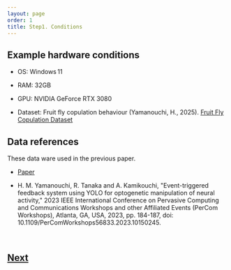 ```yaml
---
layout: page
order: 1
title: Step1. Conditions
---
```


## Example hardware conditions
 - OS: Windows 11
 - RAM: 32GB
 - GPU: NVIDIA GeForce RTX 3080

 - Dataset: Fruit fly copulation behaviour (Yamanouchi, H., 2025). [Fruit Fly Copulation Dataset](https://doi.org/10.5281/zenodo.15653581) 




## Data references

These data ware used in the previous paper.

- [Paper](https://ieeexplore.ieee.org/document/10150245)

- H. M. Yamanouchi, R. Tanaka and A. Kamikouchi, "Event-triggered feedback system using YOLO for optogenetic manipulation of neural activity," 2023 IEEE International Conference on Pervasive Computing and Communications Workshops and other Affiliated Events (PerCom Workshops), Atlanta, GA, USA, 2023, pp. 184-187, doi: 10.1109/PerComWorkshops56833.2023.10150245.


<br>


## [Next](../02-create-model-tutorial/)